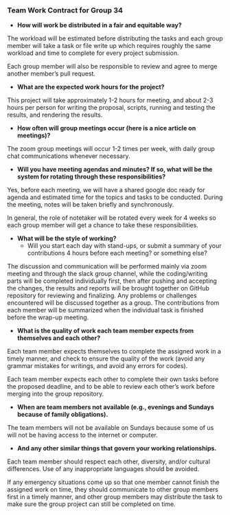 ### Team Work Contract for Group 34




* **How will work be distributed in a fair and equitable way?**

The workload will be estimated before distributing the tasks and each group member will take a task or file write up which requires roughly the same workload and time to complete for every project submission.

Each group member will also be responsible to review and agree to merge another member’s pull request. 

* **What are the expected work hours for the project?** 

This project will take approximately 1-2 hours for meeting, and about 2-3 hours per person for writing the proposal, scripts, running and testing the results, and rendering the results. 

* **How often will group meetings occur (here is a nice article on meetings)?** 

The zoom group meetings will occur 1-2 times per week, with daily group chat communications whenever necessary.

* **Will you have meeting agendas and minutes? If so, what will be the system for rotating through these responsibilities?**

Yes, before each meeting, we will have a shared google doc ready for agenda and estimated time for the topics and tasks to be conducted. During the meeting, notes will be taken briefly and synchronously. 

In general, the role of notetaker will be rotated every week for 4 weeks so each group member will get a chance to take these responsibilities.

* **What will be the style of working?**
  * Will you start each day with stand-ups, or submit a summary of your contributions 4 hours before each meeting? or something else?

The discussion and communication will be performed mainly via zoom meeting and through the slack group channel, while the coding/writing parts will be completed individually first, then after pushing and accepting the changes, the results and reports will be brought together on GitHub repository for reviewing and finalizing. Any problems or challenges encountered will be discussed together as a group. The contributions from each member will be summarized when the individual task is finished before the wrap-up meeting.

* **What is the quality of work each team member expects from themselves and each other?**

Each team member expects themselves to complete the assigned work in a timely manner, and check to ensure the quality of the work (avoid any grammar mistakes for writings, and avoid any errors for codes). 

Each team member expects each other to complete their own tasks before the proposed deadline, and to be able to review each other’s work before merging into the group repository.

* **When are team members not available (e.g., evenings and Sundays because of family obligations).**

The team members will not be available on Sundays because some of us will not be having access to the internet or computer.

* **And any other similar things that govern your working relationships.** 

Each team member should respect each other, diversity, and/or cultural differences. Use of any inappropriate languages should be avoided. 

If any emergency situations come up so that one member cannot finish the assigned work on time, they should communicate to other group members first in a timely manner, and other group members may distribute the task to make sure the group project can still be completed on time. 
